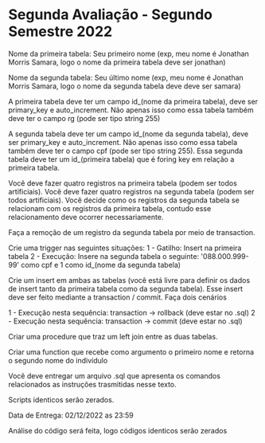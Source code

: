 # Segunda Avaliação - Segundo Semestre 2022

Nome da primeira tabela: Seu primeiro nome (exp, meu nome é Jonathan Morris Samara, logo o nome da primeira tabela deve ser jonathan)

Nome da segunda tabela: Seu último nome (exp, meu nome é Jonathan Morris Samara, logo o nome da segunda tabela deve deve ser samara)

A primeira tabela deve ter um campo id_(nome da primeira tabela), deve ser primary_key e auto_increment. Não apenas isso como essa tabela também deve ter o campo rg (pode ser tipo string 255)

A segunda tabela deve ter um campo id_(nome da segunda tabela), deve ser primary_key e auto_increment. Não apenas isso como essa tabela também deve ter o campo cpf (pode ser tipo string 255). Essa segunda tabela deve ter um id_(primeira tabela) que é foring key em relação a primeira tabela.

Você deve fazer quatro registros na primeira tabela (podem ser todos artificiais). Você deve fazer quatro registros na segunda tabela (podem ser todos artificiais). Você decide como os registros da segunda tabela se relacionam com os registros da primeira tabela, contudo esse relacionamento deve ocorrer necessariamente.

Faça a remoção de um registro da segunda tabela por meio de transaction.

Crie uma trigger nas seguintes situações:
1 - Gatilho: Insert na primeira tabela
2 - Execução: Insere na segunda tabela o seguinte: '088.000.999-99' como cpf e 1 como id_(nome da segunda tabela)

Crie um insert em ambas as tabelas (você está livre para definir os dados de insert tanto da primeira tabela como da segunda tabela). Esse insert deve ser feito mediante a transaction / commit. Faça dois cenários

1 - Execução nesta sequência: transaction -> rollback (deve estar no .sql)
2 - Execução nesta sequência: transaction -> commit (deve estar no .sql)

Criar uma procedure que traz um left join entre as duas tabelas.

Criar uma function que recebe como argumento o primeiro nome e retorna o segundo nome do indivídulo

Você deve entregar um arquivo .sql que apresenta os comandos relacionados as instruções trasmitidas nesse texto.

Scripts identicos serão zerados.

Data de Entrega: 02/12/2022 as 23:59

Análise do código será feita, logo códigos identicos serão zerados